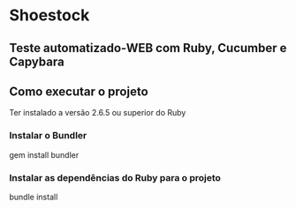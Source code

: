 # Shoestock

## Teste automatizado-WEB com Ruby, Cucumber e Capybara

## Como executar o projeto
Ter instalado a versão 2.6.5 ou superior do Ruby

  ### Instalar o Bundler
  gem install bundler

  ### Instalar as dependências do Ruby para o projeto
  bundle install




